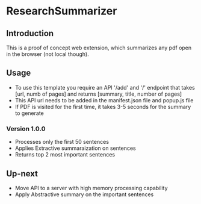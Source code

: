 # ResearchSummarizer


## Introduction

This is a proof of concept web extension, which summarizes 
any pdf open in the browser (not local though).


## Usage

- To use this template you require an API '/add' and '/' endpoint that takes 
[url, numb of pages] and returns [summary, title, number of pages]
- This API url needs to be added in the manifest.json file and popup.js file
- If PDF is visited for the first time, it takes 3-5 seconds for the summary to 
generate


### Version 1.0.0

- Processes only the first 50 sentences
- Applies Extractive summaraization on sentences
- Returns top 2 most important sentences


## Up-next

- Move API to a server with high memory processing capability
- Apply Abstractive summary on the important sentences